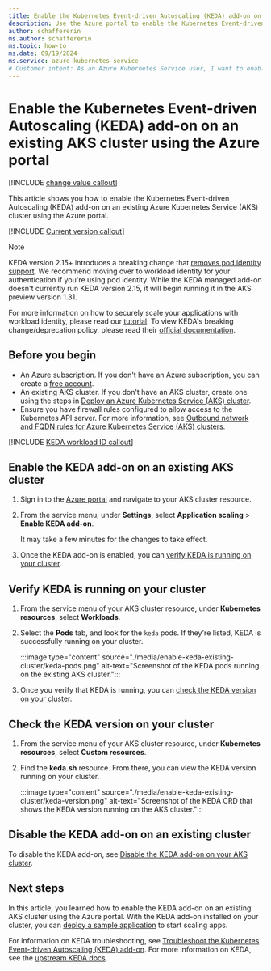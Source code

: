 ```yaml
---
title: Enable the Kubernetes Event-driven Autoscaling (KEDA) add-on on an existing AKS cluster
description: Use the Azure portal to enable the Kubernetes Event-driven Autoscaling (KEDA) add-on on an existing Azure Kubernetes Service (AKS) cluster.
author: schaffererin
ms.author: schaffererin
ms.topic: how-to
ms.date: 09/19/2024
ms.service: azure-kubernetes-service
# Customer intent: As an Azure Kubernetes Service user, I want to enable the Kubernetes Event-driven Autoscaling (KEDA) add-on on my existing cluster, so that I can efficiently scale my applications based on demand and optimize resource management.
---
```


# Enable the Kubernetes Event-driven Autoscaling (KEDA) add-on on an existing AKS cluster using the Azure portal

[!INCLUDE [change value callout](./includes/keda/change-value-callout.md)]

This article shows you how to enable the Kubernetes Event-driven Autoscaling (KEDA) add-on on an existing Azure Kubernetes Service (AKS) cluster using the Azure portal.

[!INCLUDE [Current version callout](./includes/keda/current-version-callout.md)]

> [!NOTE]
> KEDA version 2.15+ introduces a breaking change that [removes pod identity support](https://github.com/kedacore/keda/issues/5035). We recommend moving over to workload identity for your authentication if you're using pod identity. While the KEDA managed add-on doesn't currently run KEDA version 2.15, it will begin running it in the AKS preview version 1.31.
>
> For more information on how to securely scale your applications with workload identity, please read our [tutorial][keda-workload-identity]. To view KEDA's breaking change/deprecation policy, please read their [official documentation][keda-support-policy].

## Before you begin

- An Azure subscription. If you don't have an Azure subscription, you can create a [free account](https://azure.microsoft.com/free).
- An existing AKS cluster. If you don't have an AKS cluster, create one using the steps in [Deploy an Azure Kubernetes Service (AKS) cluster](./learn/quick-kubernetes-deploy-portal.md).
- Ensure you have firewall rules configured to allow access to the Kubernetes API server. For more information, see [Outbound network and FQDN rules for Azure Kubernetes Service (AKS) clusters][aks-firewall-requirements].

[!INCLUDE [KEDA workload ID callout](./includes/keda/keda-workload-identity-callout.md)]

## Enable the KEDA add-on on an existing AKS cluster

1. Sign in to the [Azure portal](https://portal.azure.com/) and navigate to your AKS cluster resource.
1. From the service menu, under **Settings**, select **Application scaling** > **Enable KEDA add-on**.

    It may take a few minutes for the changes to take effect.

1. Once the KEDA add-on is enabled, you can [verify KEDA is running on your cluster](#verify-keda-is-running-on-your-cluster).

## Verify KEDA is running on your cluster

1. From the service menu of your AKS cluster resource, under **Kubernetes resources**, select **Workloads**.
1. Select the **Pods** tab, and look for the `keda` pods. If they're listed, KEDA is successfully running on your cluster.

    :::image type="content" source="./media/enable-keda-existing-cluster/keda-pods.png" alt-text="Screenshot of the KEDA pods running on the existing AKS cluster.":::

1. Once you verify that KEDA is running, you can [check the KEDA version on your cluster](#check-the-keda-version-on-your-cluster).

## Check the KEDA version on your cluster

1. From the service menu of your AKS cluster resource, under **Kubernetes resources**, select **Custom resources**.
1. Find the **keda.sh** resource. From there, you can view the KEDA version running on your cluster.

    :::image type="content" source="./media/enable-keda-existing-cluster/keda-version.png" alt-text="Screenshot of the KEDA CRD that shows the KEDA version running on the AKS cluster.":::

## Disable the KEDA add-on on an existing cluster

To disable the KEDA add-on, see [Disable the KEDA add-on on your AKS cluster](./keda-deploy-add-on-cli.md#disable-the-keda-add-on-on-your-aks-cluster).

## Next steps

In this article, you learned how to enable the KEDA add-on on an existing AKS cluster using the Azure portal. With the KEDA add-on installed on your cluster, you can [deploy a sample application][keda-sample] to start scaling apps.

For information on KEDA troubleshooting, see [Troubleshoot the Kubernetes Event-driven Autoscaling (KEDA) add-on][keda-troubleshoot]. For more information on KEDA, see the [upstream KEDA docs][keda].

<!-- LINKS - internal -->
[keda-troubleshoot]: /troubleshoot/azure/azure-kubernetes/troubleshoot-kubernetes-event-driven-autoscaling-add-on?context=/azure/aks/context/aks-context
[aks-firewall-requirements]: outbound-rules-control-egress.md#azure-global-required-network-rules
[keda-workload-identity]: ./keda-workload-identity.md

<!-- LINKS - external -->
[keda-sample]: https://github.com/kedacore/sample-dotnet-worker-servicebus-queue
[keda]: https://keda.sh/docs/2.12/
[keda-support-policy]: https://github.com/kedacore/governance/blob/main/DEPRECATIONS.md
